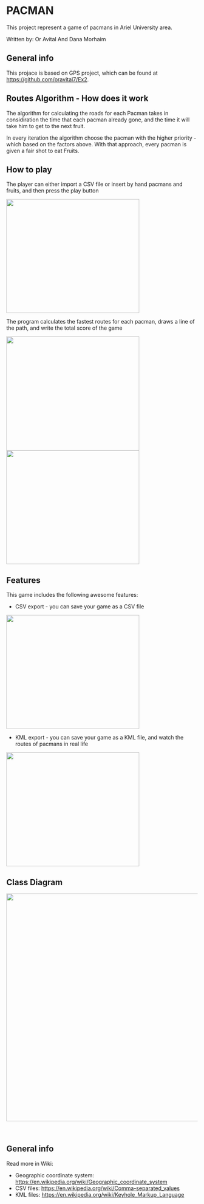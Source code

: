 PACMAN
=========
This project represent a game of pacmans in Ariel University area.

Written by: Or Avital And Dana Morhaim


General info
--------
This projace is based on GPS project, which can be found at 
<a href="https://github.com/oravital7/Ex2">https://github.com/oravital7/Ex2</a>.


Routes Algorithm - How does it work
--------
The algorithm for calculating the roads for each Pacman takes in considiration 
the time that each pacman already gone, and the time it will take him to get to the next fruit.

In every iteration the algorithm choose the pacman with the higher priority - which based on the factors above.
With that approach, every pacman is given a fair shot to eat Fruits.

How to play
--------
The player can either import a CSV file or insert by hand pacmans and fruits, and then press the play button

<img src="./Icon/gameBeforePlay.PNG" width="350" height="300">

The program calculates the fastest routes for each pacman, draws a line of the path, and write the total score of the game

<img src="./Icon/gameWithScore.PNG" width="350" height="300">
<img src="./Icon/gameWithoutScore.PNG" width="350" height="300">


Features
--------
This game includes the following awesome features:

- CSV export - you can save your game as a CSV file
<img src="./Icon/gamCsv.PNG" width="350" height="300">

- KML export - you can save your game as a KML file, and watch the routes of pacmans in real life
<img src="./Icon/gameInKml.PNG" width="350" height="300">

Class Diagram
--------
<img src="./Icon/ClassDiagram.jpg" width="650" height="600">

&nbsp;
&nbsp;

General info
--------------
Read more in Wiki:
- Geographic coordinate system: https://en.wikipedia.org/wiki/Geographic_coordinate_system
- CSV files: https://en.wikipedia.org/wiki/Comma-separated_values
- KML files: https://en.wikipedia.org/wiki/Keyhole_Markup_Language

